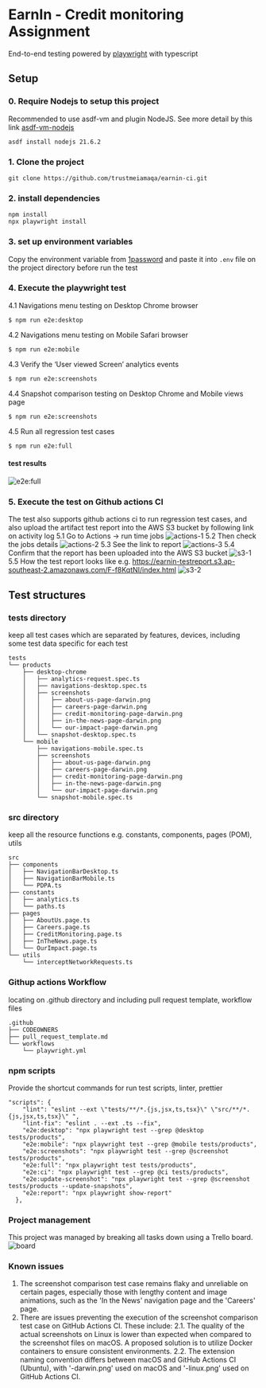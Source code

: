 # EarnIn - Credit monitoring Assignment

End-to-end testing powered by [playwright](https://github.com/microsoft/playwright) with typescript

## Setup

### 0. Require Nodejs to setup this project

Recommended to use asdf-vm and plugin NodeJS. See more detail by this link [asdf-vm-nodejs](https://asdf-vm.com/guide/getting-started.html#install-the-plugin)
```
asdf install nodejs 21.6.2
```

### 1. Clone the project

```
git clone https://github.com/trustmeiamaqa/earnin-ci.git
```

### 2. install dependencies

```
npm install
npx playwright install
```

### 3. set up environment variables

Copy the environment variable from [1password](https://share.1password.com/s#OZgtKZdek2TQu2SscxiINj51B-KXj-jXL52XhSBuKM4)
and paste it into `.env` file on the project directory before run the test

### 4. Execute the playwright test

4.1 Navigations menu testing on Desktop Chrome browser
```
$ npm run e2e:desktop
```
4.2 Navigations menu testing on Mobile Safari browser
```
$ npm run e2e:mobile
```
4.3 Verify the ‘User viewed Screen’ analytics events
```
$ npm run e2e:screenshots
```
4.4 Snapshot comparison testing on Desktop Chrome and Mobile views page 
```
$ npm run e2e:screenshots
```
4.5 Run all regression test cases
```
$ npm run e2e:full
```
#### test results
![e2e:full](docs/img/e2e-full.png)

### 5. Execute the test on Github actions CI
The test also supports github actions ci to run regression test cases, and also upload the artifact test report into the AWS S3 bucket by following link on activity log
5.1 Go to Actions -> run time jobs
![actions-1](docs/img/actions-1.png)
5.2 Then check the jobs details
![actions-2](docs/img/actions-2.png)
5.3 See the link to report
![actions-3](docs/img/actions-3.png)
5.4 Confirm that the report has been uploaded into the AWS S3 bucket
![s3-1](docs/img/s3-1.png)
5.5 How the test report looks like
e.g. https://earnin-testreport.s3.ap-southeast-2.amazonaws.com/F-f8KqtNI/index.html
![s3-2](docs/img/s3-2.png)


## Test structures

### tests directory

keep all test cases which are separated by features, devices, including some test data specific for each test

```
tests
└── products
    ├── desktop-chrome
    │   ├── analytics-request.spec.ts
    │   ├── navigations-desktop.spec.ts
    │   ├── screenshots
    │   │   ├── about-us-page-darwin.png
    │   │   ├── careers-page-darwin.png
    │   │   ├── credit-monitoring-page-darwin.png
    │   │   ├── in-the-news-page-darwin.png
    │   │   └── our-impact-page-darwin.png
    │   └── snapshot-desktop.spec.ts
    └── mobile
        ├── navigations-mobile.spec.ts
        ├── screenshots
        │   ├── about-us-page-darwin.png
        │   ├── careers-page-darwin.png
        │   ├── credit-monitoring-page-darwin.png
        │   ├── in-the-news-page-darwin.png
        │   └── our-impact-page-darwin.png
        └── snapshot-mobile.spec.ts
```

### src directory
keep all the resource functions e.g. constants, components, pages (POM), utils

```
src
├── components
│   ├── NavigationBarDesktop.ts
│   ├── NavigationBarMobile.ts
│   └── PDPA.ts
├── constants
│   ├── analytics.ts
│   └── paths.ts
├── pages
│   ├── AboutUs.page.ts
│   ├── Careers.page.ts
│   ├── CreditMonitoring.page.ts
│   ├── InTheNews.page.ts
│   └── OurImpact.page.ts
└── utils
    └── interceptNetworkRequests.ts
```

### Githup actions Workflow
locating on .github directory and including pull request template, workflow files
```
.github
├── CODEOWNERS
├── pull_request_template.md
└── workflows
    └── playwright.yml
```

### npm scripts
Provide the shortcut commands for run test scripts, linter, prettier
```
"scripts": {
    "lint": "eslint --ext \"tests/**/*.{js,jsx,ts,tsx}\" \"src/**/*.{js,jsx,ts,tsx}\" ",
    "lint-fix": "eslint . --ext .ts --fix",
    "e2e:desktop": "npx playwright test --grep @desktop tests/products",
    "e2e:mobile": "npx playwright test --grep @mobile tests/products",
    "e2e:screenshots": "npx playwright test --grep @screenshot tests/products",
    "e2e:full": "npx playwright test tests/products",
    "e2e:ci": "npx playwright test --grep @ci tests/products",
    "e2e:update-screenshot": "npx playwright test --grep @screenshot tests/products --update-snapshots",
    "e2e:report": "npx playwright show-report"
  },
```
### Project management 
This project was managed by breaking all tasks down using a Trello board.
![board](docs/img/kanban-board.png)

### Known issues
1. The screenshot comparison test case remains flaky and unreliable on certain pages, especially those with lengthy content and image animations, such as the 'In the News' navigation page and the 'Careers' page.
2. There are issues preventing the execution of the screenshot comparison test case on GitHub Actions CI. These include:
2.1. The quality of the actual screenshots on Linux is lower than expected when compared to the screenshot files on macOS. A proposed solution is to utilize Docker containers to ensure consistent environments.
2.2. The extension naming convention differs between macOS and GitHub Actions CI (Ubuntu), with '-darwin.png' used on macOS and '-linux.png' used on GitHub Actions CI.

